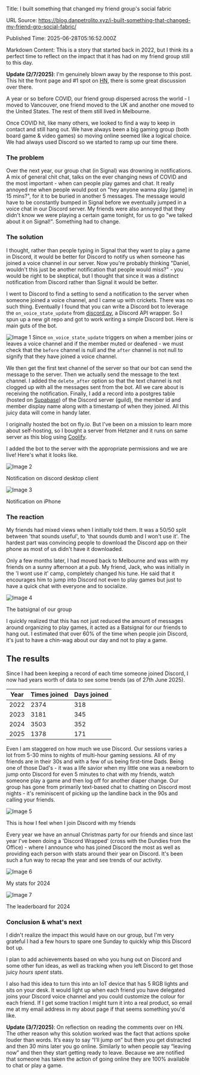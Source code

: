 Title: I built something that changed my friend group's social fabric

URL Source: https://blog.danpetrolito.xyz/i-built-something-that-changed-my-friend-gro-social-fabric/

Published Time: 2025-06-28T05:16:52.000Z

Markdown Content:
This is a story that started back in 2022, but I think its a perfect time to reflect on the impact that it has had on my friend group still to this day.

****Update (2/7/2025)****: I'm genuinely blown away by the response to this post. This hit the front page and #1 spot on [HN](https://news.ycombinator.com/item?id=44403988&ref=blog.danpetrolito.xyz), there is some great discussion over there.

A year or so before COVID, our friend group dispersed across the world - I moved to Vancouver, one friend moved to the UK and another one moved to the United States. The rest of them still lived in Melbourne.

Once COVID hit, like many others, we looked to find a way to keep in contact and still hang out. We have always been a big gaming group (both board game & video games) so moving online seemed like a logical choice. We had always used Discord so we started to ramp up our time there.

### **The problem**

Over the next year, our group chat (in Signal) was drowning in notifications. A mix of general chit chat, talks on the ever changing news of COVID and the most important - when can people play games and chat. It really annoyed me when people would post on "hey anyone wanna play [game] in 15 mins?", for it to be buried in another 5 messages. The message would have to be constantly bumped in Signal before we eventually jumped in a voice chat in our Discord server. My friends were also annoyed that they didn't know we were playing a certain game tonight, for us to go "we talked about it on Signal!". Something had to change.

### **The solution**

I thought, rather than people typing in Signal that they want to play a game in Discord, it would be better for Discord to notify us when someone has joined a voice channel in our server. Now you're probably thinking "Daniel, wouldn't this just be another notification that people would miss?" - you would be right to be skeptical, but I thought that since it was a distinct notification from Discord rather than Signal it would be better.

I went to Discord to find a setting to send a notification to the server when someone joined a voice channel, and I came up with crickets. There was no such thing. Eventually I found that you can write a Discord bot to leverage the `on_voice_state_update` from [discord.py](https://discordpy.readthedocs.io/en/latest/api.html?highlight=on_voice_state_update&ref=blog.danpetrolito.xyz#discord.on_voice_state_update), a Discord API wrapper. So I spun up a new git repo and got to work writing a simple Discord bot. Here is main guts of the bot.

![Image 1](https://blog.danpetrolito.xyz/content/images/2025/06/carbon--1-.png)
Since `on_voice_state_update` triggers on when a member joins or leaves a voice channel and if the member muted or deafened - we must check that the `before` channel is null and the `after` channel is not null to signify that they have joined a voice channel.

We then get the first text channel of the server so that our bot can send the message to the server. Then we actually send the message to the text channel. I added the `delete_after` option so that the text channel is not clogged up with all the messages sent from the bot. All we care about is receiving the notification. Finally, I add a record into a postgres table (hosted on [Supabase](https://supabase.com/?ref=blog.danpetrolito.xyz)) of the Discord server (guild), the member id and member display name along with a timestamp of when they joined. All this juicy data will come in handy later.

I originally hosted the bot on fly.io. But I've been on a mission to learn more about self-hosting, so I bought a server from Hetzner and it runs on same server as this blog using [Coolify](https://coolify.io/?ref=blog.danpetrolito.xyz).

I added the bot to the server with the appropriate permissions and we are live! Here's what it looks like.

![Image 2](https://blog.danpetrolito.xyz/content/images/2025/06/dan-discord.PNG)

Notification on discord desktop client

![Image 3](https://blog.danpetrolito.xyz/content/images/2025/06/image.png)

Notification on iPhone

### The reaction

My friends had mixed views when I initially told them. It was a 50/50 split between 'that sounds useful', to 'that sounds dumb and I won't use it'. The hardest part was convincing people to download the Discord app on their phone as most of us didn't have it downloaded.

Only a few months later, I had moved back to Melbourne and was with my friends on a sunny afternoon at a pub. My friend, Jack, who was initially in the 'I wont use it' camp, completely changed his tune. He said that it encourages him to jump into Discord not even to play games but just to have a quick chat with everyone and to socialize.

![Image 4](https://blog.danpetrolito.xyz/content/images/2025/06/image-2.png)

The batsignal of our group

I quickly realized that this has not just reduced the amount of messages around organizing to play games, it acted as a Batsignal for our friends to hang out. I estimated that over 60% of the time when people join Discord, it's just to have a chin-wag about our day and not to play a game.

The results
-----------

Since I had been keeping a record of each time someone joined Discord, I now had years worth of data to see some trends (as of 27th June 2025).

| Year | Times joined | Days joined |
| --- | --- | --- |
| 2022 | 2374 | 318 |
| 2023 | 3181 | 345 |
| 2024 | 3503 | 352 |
| 2025 | 1378 | 171 |

Even I am staggered on how much we use Discord. Our sessions varies a lot from 5-30 mins to nights of multi-hour gaming sessions. All of my friends are in their 30s and with a few of us being first-time Dads. Being one of those Dad's - it was a life savior when my little one was a newborn to jump onto Discord for even 5 minutes to chat with my friends, watch someone play a game and then log off for another diaper change. Our group has gone from primarily text-based chat to chatting on Discord most nights - it's reminiscent of picking up the landline back in the 90s and calling your friends.

![Image 5](https://blog.danpetrolito.xyz/content/images/2025/06/image-3.png)

This is how I feel when I join Discord with my friends

Every year we have an annual Christmas party for our friends and since last year I've been doing a 'Discord Wrapped' (cross with the Dundies from the Office) - where I announce who has joined Discord the most as well as providing each person with stats around their year on Discord. It's been such a fun way to recap the year and see trends of our activity.

![Image 6](https://blog.danpetrolito.xyz/content/images/2025/06/image-5.png)

My stats for 2024

![Image 7](https://blog.danpetrolito.xyz/content/images/2025/06/image-4.png)

The leaderboard for 2024

### Conclusion & what's next

I didn't realize the impact this would have on our group, but I'm very grateful I had a few hours to spare one Sunday to quickly whip this Discord bot up.

I plan to add achievements based on who you hung out on Discord and some other fun ideas, as well as tracking when you left Discord to get those juicy _hours spent_ stats.

I also had this idea to turn this into an IoT device that has 5 RGB lights and sits on your desk. It would light up when each friend you have delegated joins your Discord voice channel and you could customize the colour for each friend. If I get some traction I might turn it into a real product, so email me at my email address in my about page if that seems something you'd like.

****Update (3/7/2025)****: On reflection on reading the comments over on HN. The other reason why this solution worked was the fact that actions spoke louder than words. It’s easy to say “I’ll jump on” but then you get distracted and then 30 mins later you go online. Similarly to when people say “leaving now” and then they start getting ready to leave. Because we are notified that someone has taken the action of going online they are 100% available to chat or play a game.
